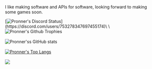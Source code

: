 I like making software and APIs for software, looking forward to making some games soon.

[![Pronner's Discord Status](https://lanyard.cnrad.dev/api/753278347697455174?theme=dark&animated=true&borderRadius=10px&idleMessage=Coding%20literally%20all%20the%20time.)](https://discord.com/users/753278347697455174)\
\
![Pronner's Github Trophies](https://github-profile-trophy.vercel.app/?username=ryo-ma&theme=discord)\
\
![Pronner'ss GitHub stats](https://github-readme-stats.vercel.app/api?username=Pronner&show_icons=true&theme=radical)\
\
[![Pronner's Top Langs](https://github-readme-stats.vercel.app/api/top-langs/?username=Pronner&theme=radical&show_icons=true&layout=compact)](https://github.com/Pronner/github-readme-stats)\
\
![](https://komarev.com/ghpvc/?username=Pronner&color=blue&style=flat-square)
